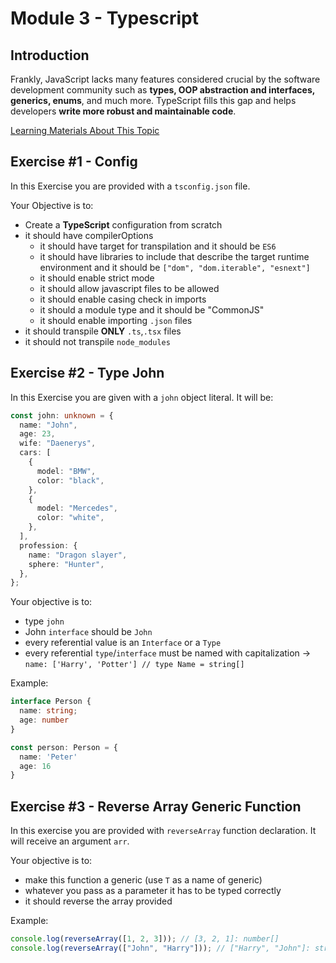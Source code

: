 # Module 3 - Typescript

## Introduction

Frankly, JavaScript lacks many features considered crucial by the software development community such as **types, OOP abstraction and interfaces, generics, enums**, and much more. TypeScript fills this gap and helps developers **write more robust and maintainable code**.

[Learning Materials About This Topic](https://www.notion.so/mkit/TypeScript-1d2dc7ec37fa4372821ae77b221cdd31)

## Exercise #1 - Config

In this Exercise you are provided with a `tsconfig.json` file.

Your Objective is to:

- Create a **TypeScript** configuration from scratch
- it should have compilerOptions
  - it should have target for transpilation and it should be `ES6`
  - it should have libraries to include that describe the target runtime environment and it should be `["dom", "dom.iterable", "esnext"]`
  - it should enable strict mode
  - it should allow javascript files to be allowed
  - it should enable casing check in imports
  - it should a module type and it should be "CommonJS"
  - it should enable importing `.json` files
- it should transpile **ONLY** `.ts`,`.tsx` files
- it should not transpile `node_modules`

## Exercise #2 - Type John

In this Exercise you are given with a `john` object literal. It will be:

```typescript
const john: unknown = {
  name: "John",
  age: 23,
  wife: "Daenerys",
  cars: [
    {
      model: "BMW",
      color: "black",
    },
    {
      model: "Mercedes",
      color: "white",
    },
  ],
  profession: {
    name: "Dragon slayer",
    sphere: "Hunter",
  },
};
```

Your objective is to:

- type `john`
- John `interface` should be `John`
- every referential value is an `Interface` or a `Type`
- every referential `type`/`interface` must be named with capitalization -> `name: ['Harry', 'Potter'] // type Name = string[] `

Example:

```typescript
interface Person {
  name: string;
  age: number
}

const person: Person = {
  name: 'Peter'
  age: 16
}
```

## Exercise #3 - Reverse Array Generic Function

In this exercise you are provided with `reverseArray` function declaration. It will receive an argument `arr`.

Your objective is to:

- make this function a generic (use `T` as a name of generic)
- whatever you pass as a parameter it has to be typed correctly
- it should reverse the array provided

Example:

```typescript
console.log(reverseArray([1, 2, 3])); // [3, 2, 1]: number[]
console.log(reverseArray(["John", "Harry"])); // ["Harry", "John"]: string[]
```
